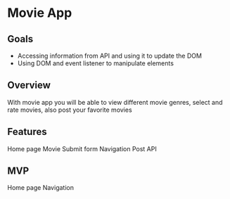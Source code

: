 # Movie App

## Goals
- Accessing information from API and using it to update the DOM
- Using DOM and event listener to manipulate elements

## Overview
With movie app you will be able to view different movie genres, select and rate movies, also post your favorite movies




## Features
Home page
Movie Submit form
Navigation
Post API




## MVP
Home page
Navigation

